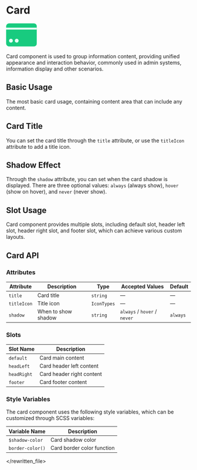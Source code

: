 <script setup lang="ts">
import cardBasic from '../examples/card/basic.vue'
import cardTitle from '../examples/card/title.vue'
import cardShadow from '../examples/card/shadow.vue'
import cardSlots from '../examples/card/slots.vue'
</script>

# Card

![Card](/components/card.png)

Card component is used to group information content, providing unified appearance and interaction behavior, commonly used in admin systems, information display and other scenarios.

## Basic Usage

The most basic card usage, containing content area that can include any content.

<demo :component="cardBasic" name="card" examples="basic" />

## Card Title

You can set the card title through the `title` attribute, or use the `titleIcon` attribute to add a title icon.

<demo :component="cardTitle" name="card" examples="title" />

## Shadow Effect

Through the `shadow` attribute, you can set when the card shadow is displayed. There are three optional values: `always` (always show), `hover` (show on hover), and `never` (never show).

<demo :component="cardShadow" name="card" examples="shadow" />

## Slot Usage

Card component provides multiple slots, including default slot, header left slot, header right slot, and footer slot, which can achieve various custom layouts.

<demo :component="cardSlots" name="card" examples="slots" />

## Card API

### Attributes

| Attribute  | Description        | Type                            | Accepted Values            | Default   |
| ---------- | ------------------ | ------------------------------- | -------------------------- | --------- |
| `title`    | Card title         | `string`                        | —                          | —         |
| `titleIcon`| Title icon         | `IconTypes`                     | —                          | —         |
| `shadow`   | When to show shadow| `string`                        | `always` / `hover` / `never` | `always`  |

### Slots

| Slot Name   | Description            |
| ----------- | ---------------------- |
| `default`   | Card main content      |
| `headLeft`  | Card header left content |
| `headRight` | Card header right content |
| `footer`    | Card footer content    |

### Style Variables

The card component uses the following style variables, which can be customized through SCSS variables:

| Variable Name    | Description            |
| ---------------- | ---------------------- |
| `$shadow-color`  | Card shadow color      |
| `border-color()` | Card border color function |
</rewritten_file> 
